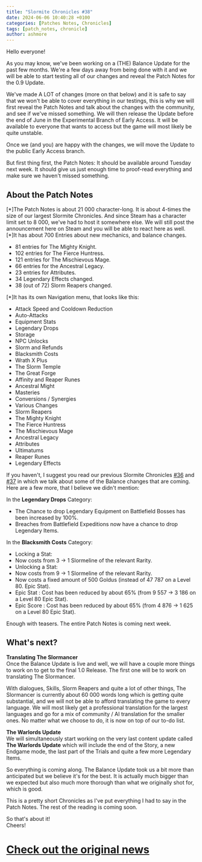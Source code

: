```yaml
---
title: "Slormite Chronicles #38"
date: 2024-06-06 10:40:28 +0100
categories: [Patches Notes, Chronicles]
tags: [patch_notes, chronicle]
author: ashmore
---
```

Hello everyone!  
  
As you may know, we've been working on a (THE) Balance Update for the past few months. We're a few days away from being done with it and we will be able to start testing all of our changes and reveal the Patch Notes for the 0.9 Update.  
  
We've made A LOT of changes (more on that below) and it is safe to say that we won't be able to cover everything in our testings, this is why we will first reveal the Patch Notes and talk about the changes with the community, and see if we've missed something. We will then release the Update before the end of June in the Experimental Branch of Early Access. It will be available to everyone that wants to access but the game will most likely be quite unstable.  
  
Once we (and you) are happy with the changes, we will move the Update to the public Early Access branch.  
  
But first thing first, the Patch Notes: It should be available around Tuesday next week. It should give us just enough time to proof-read everything and make sure we haven't missed something.  
  

About the Patch Notes
---------------------

  

[\*]The Patch Notes is about 21 000 character-long. It is about 4-times the size of our largest Slormite Chronicles. And since Steam has a character limit set to 8 000, we've had to host it somewhere else. We will still post the announcement here on Steam and you will be able to react here as well.  
[\*]It has about 700 Entries about new mechanics, and balance changes.  

* 81 entries for The Mighty Knight.
* 102 entries for The Fierce Huntress.
* 121 entries for The Mischievous Mage.
* 66 entries for the Ancestral Legacy.
* 23 entries for Attributes.
* 34 Legendary Effects changed.
* 38 (out of 72) Slorm Reapers changed.

[\*]It has its own Navigation menu, that looks like this:  

* Attack Speed and Cooldown Reduction
* Auto-Attacks
* Equipment Stats
* Legendary Drops
* Storage
* NPC Unlocks
* Slorm and Refunds
* Blacksmith Costs
* Wrath X Plus
* The Slorm Temple
* The Great Forge
* Affinity and Reaper Runes
* Ancestral Might
* Masteries
* Conversions / Synergies
* Various Changes
* Slorm Reapers
* The Mighty Knight
* The Fierce Huntress
* The Mischievous Mage
* Ancestral Legacy
* Attributes
* Ultimatums
* Reaper Runes
* Legendary Effects

If you haven't, I suggest you read our previous Slormite Chronicles [#36](https://steamcommunity.com/games/1104280/announcements/detail/4174347995207375133) and [#37](https://steamcommunity.com/games/1104280/announcements/detail/4201372129457513908) in which we talk about some of the Balance changes that are coming. Here are a few more, that I believe we didn't mention:  
  
In the **Legendary Drops** Category:

* The Chance to drop Legendary Equipment on Battlefield Bosses has been increased by 100%.
* Breaches from Battlefield Expeditions now have a chance to drop Legendary Items.

  
In the **Blacksmith Costs** Category:

* Locking a Stat:
* Now costs from 3 → 1 Slormeline of the relevant Rarity.
* Unlocking a Stat:
* Now costs from 9 → 1 Slormeline of the relevant Rarity.
* Now costs a fixed amount of 500 Goldus (instead of 47 787 on a Level 80. Epic Stat).
* Epic Stat : Cost has been reduced by about 65% (from 9 557 → 3 186 on a Level 80 Epic Stat).
* Epic Score : Cost has been reduced by about 65% (from 4 876 → 1 625 on a Level 80 Epic Stat).

  
  
Enough with teasers. The entire Patch Notes is coming next week.  
  

What's next?
------------

  
**Translating The Slormancer**  
Once the Balance Update is live and well, we will have a couple more things to work on to get to the final 1.0 Release. The first one will be to work on translating The Slormancer.  
  
With dialogues, Skills, Slorm Reapers and quite a lot of other things, The Slormancer is currently about 60 000 words long which is getting quite substantial, and we will not be able to afford translating the game to every language. We will most likely get a professional translation for the largest languages and go for a mix of community / AI translation for the smaller ones. No matter what we choose to do, it is now on top of our to-do list.  
  
**The Warlords Update**  
We will simultaneously start working on the very last content update called **The Warlords Update** which will include the end of the Story, a new Endgame mode, the last part of the Trials and quite a few more Legendary Items.  
  
  
So everything is coming along. The Balance Update took us a bit more than anticipated but we believe it's for the best. It is actually much bigger than we expected but also much more thorough than what we originally shot for, which is good.  
  
This is a pretty short Chronicles as I've put everything I had to say in the Patch Notes. The rest of the reading is coming soon.  
  
So that's about it!  
Cheers!

# <a href="https://steamstore-a.akamaihd.net/news/externalpost/steam_community_announcements/5746109972548176030" target="_blank">Check out the original news</a>